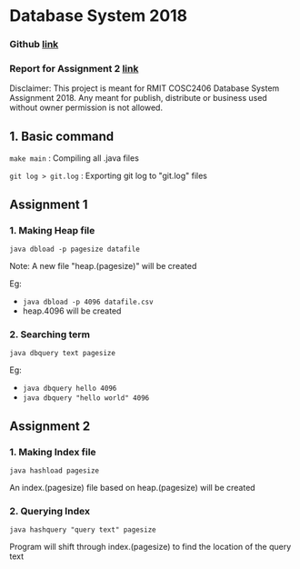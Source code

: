 # Database System 2018
### Github [link](https://github.com/rmit-s3522101-yiquan-chew/ds2018.git)
### Report for Assignment 2 [link](https://docs.google.com/document/d/1X3IlGka3rjPziSM0mx-hXDUwugFMORvbvKsNXM6qboo/edit?usp=sharing)

Disclaimer: This project is meant for RMIT COSC2406 Database System Assignment 2018. Any meant for publish, distribute or business used without owner permission is not allowed.

## 1.  Basic command
`make main` : Compiling all .java files

`git log > git.log` : Exporting git log to "git.log" files

## Assignment 1
### 1.  Making Heap file
`java dbload -p pagesize datafile`

Note: A new file "heap.(pagesize)" will be created

Eg:
- `java dbload -p 4096 datafile.csv`
- heap.4096 will be created


### 2.  Searching term
`java dbquery text pagesize`

Eg:
- `java dbquery hello 4096`
- `java dbquery "hello world" 4096`


## Assignment 2
### 1.  Making Index file
`java hashload pagesize`

An index.(pagesize) file based on heap.(pagesize) will be created

### 2.  Querying Index
`java hashquery "query text" pagesize`

Program will shift through index.(pagesize) to find the location of the query text
